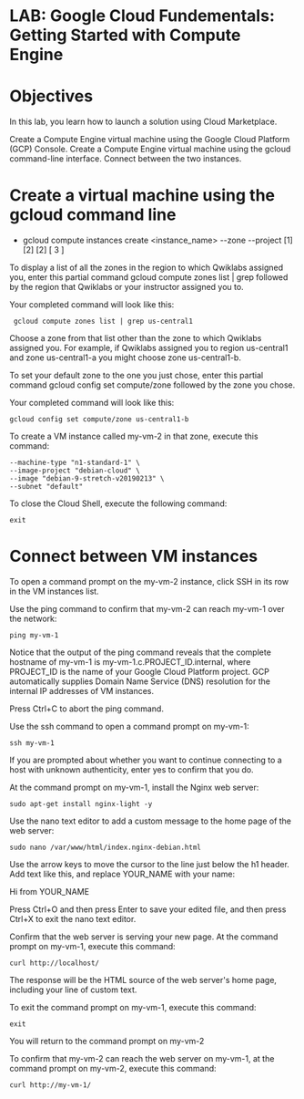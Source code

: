 # LAB: Google Cloud Fundementals: Getting Started with Compute Engine

# Objectives
In this lab, you learn how to launch a solution using Cloud Marketplace.

 Create a Compute Engine virtual machine using the Google Cloud Platform (GCP) Console.
 Create a Compute Engine virtual machine using the gcloud command-line interface.
 Connect between the two instances.

# Create a virtual machine using the gcloud command line

- gcloud compute instances create <instance_name> --zone <zone> --project <id>
  [1]    [2]      [2]    [          3         ]


To display a list of all the zones in the region to which Qwiklabs assigned you, enter this partial command gcloud compute zones list | grep followed by the region that Qwiklabs or your instructor assigned you to.

Your completed command will look like this:

``` gcloud compute zones list | grep us-central1```

Choose a zone from that list other than the zone to which Qwiklabs assigned you. For example, if Qwiklabs assigned you to region us-central1 and zone us-central1-a you might choose zone us-central1-b.

To set your default zone to the one you just chose, enter this partial command gcloud config set compute/zone followed by the zone you chose.

Your completed command will look like this:

``` gcloud config set compute/zone us-central1-b ```

To create a VM instance called my-vm-2 in that zone, execute this command:

``` gcloud compute instances create "my-vm-2" \
--machine-type "n1-standard-1" \
--image-project "debian-cloud" \
--image "debian-9-stretch-v20190213" \
--subnet "default"
```

To close the Cloud Shell, execute the following command:

`exit`


# Connect between VM instances

 To open a command prompt on the my-vm-2 instance, click SSH in its row in the VM instances list.

 Use the ping command to confirm that my-vm-2 can reach my-vm-1 over the network:

`ping my-vm-1`

 Notice that the output of the ping command reveals that the complete hostname of my-vm-1 is my-vm-1.c.PROJECT_ID.internal, where PROJECT_ID is the name of your Google Cloud Platform project. GCP automatically supplies Domain Name Service (DNS) resolution for the internal IP addresses of VM instances.

 Press Ctrl+C to abort the ping command.

 Use the ssh command to open a command prompt on my-vm-1:

`ssh my-vm-1`

 If you are prompted about whether you want to continue connecting to a host with unknown authenticity, enter yes to confirm that you do.

At the command prompt on my-vm-1, install the Nginx web server:

`sudo apt-get install nginx-light -y`

Use the nano text editor to add a custom message to the home page of the web server:

`sudo nano /var/www/html/index.nginx-debian.html`

Use the arrow keys to move the cursor to the line just below the h1 header. Add text like this, and replace YOUR_NAME with your name:

Hi from YOUR_NAME

Press Ctrl+O and then press Enter to save your edited file, and then press Ctrl+X to exit the nano text editor.

Confirm that the web server is serving your new page. At the command prompt on my-vm-1, execute this command:

`curl http://localhost/`

The response will be the HTML source of the web server's home page, including your line of custom text.

To exit the command prompt on my-vm-1, execute this command:

`exit`

You will return to the command prompt on my-vm-2

To confirm that my-vm-2 can reach the web server on my-vm-1, at the command prompt on my-vm-2, execute this command:

`curl http://my-vm-1/`



